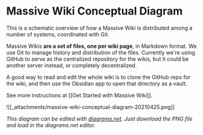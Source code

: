 # Massive Wiki Conceptual Diagram

This is a schematic overview of how a Massive Wiki is distributed among a number of systems, coordinated with Git.

Massive Wikis **are a set of files, one per wiki page**, in Markdown format.  We use Git to manage history and distribution of the files.  Currently we're using GitHub to serve as the centralized repository for the wikis, but it could be another server instead, or completely decentralized.

A good way to read and edit the whole wiki is to clone the GitHub repo for the wiki, and then use the Obsidian app to open that directory as a vault.

See more instructions at [[Get Started with Massive Wiki]].

![[_attachments/massive-wiki-conceptual-diagram-20210425.png]]

_This diagram can be edited with [diagrams.net](https://www.diagrams.net/). Just download  the PNG file and load in the diagrams.net editor._